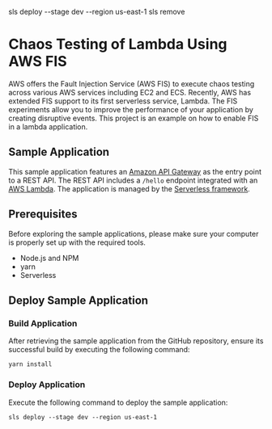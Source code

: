 sls deploy --stage dev --region us-east-1
sls remove

Chaos Testing of Lambda Using AWS FIS
=====================================
AWS offers the Fault Injection Service (AWS FIS) to execute chaos testing across various AWS services including 
EC2 and ECS. Recently, AWS has extended FIS support to its first serverless service, Lambda. The FIS experiments 
allow you to improve the performance of your application by creating disruptive events. This project is an example 
on how to enable FIS in a lambda application.

## Sample Application
This sample application features an [Amazon API Gateway](https://aws.amazon.com/api-gateway/) as the entry point to 
a REST API. The REST API includes a `/hello` endpoint integrated with an [AWS Lambda](https://aws.amazon.com/lambda/). 
The application is managed by the [Serverless framework](https://www.serverless.com/).

## Prerequisites
Before exploring the sample applications, please make sure your computer is properly set up with the required tools.

- Node.js and NPM
- yarn
- Serverless

## Deploy Sample Application

### Build Application
After retrieving the sample application from the GitHub repository, ensure its successful build by executing the 
following command:

```
yarn install
```

### Deploy Application
Execute the following command to deploy the sample application:

```
sls deploy --stage dev --region us-east-1
```